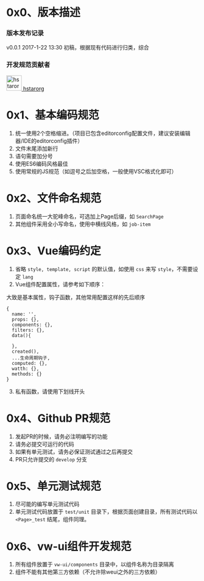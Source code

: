 # 0x0、版本描述

### 版本发布记录

v0.0.1 2017-1-22 13:30 初稿，根据现有代码进行归类，综合

### 开发规范贡献者

<a href="https://github.com/hstarorg" target="_black">
<img width="40" src="https://avatars0.githubusercontent.com/u/8816531" alt="hstarorg avator">
hstarorg
</a>

# 0x1、基本编码规范

1. 统一使用2个空格缩进。（项目已包含editorconfig配置文件，建议安装编辑器/IDE的editorconfig插件）
2. 文件末尾添加新行
3. 语句需要加分号
4. 使用ES6编码风格最佳
5. 使用常规的JS规范（如逗号之后加空格，一般使用VSC格式化即可）

# 0x2、文件命名规范

1. 页面命名统一大驼峰命名，可选加上Page后缀，如 `SearchPage`
2. 其他组件采用全小写命名，使用中横线风格，如 `job-item`


# 0x3、Vue编码约定

1. 省略 `style, template, script` 的默认值，如使用 `css` 来写 `style`，不需要设定 `lang`
2. Vue组件配置属性，请参考如下顺序：

大致是基本属性，钩子函数，其他常用配置这样的先后顺序

```
{
  name: '',
  props: {},
  components: {},
  filters: {},
  data(){

  },
  created(),
  ...生命周期钩子,
  computed: {},
  watth: {},
  methods: {}
}
```
3. 私有函数，请使用下划线开头

# 0x4、Github PR规范

1. 发起PR的时候，请务必注明编写的功能
2. 请务必提交可运行的代码
3. 如果有单元测试，请务必保证测试通过之后再提交
4. PR只允许提交的 `develop` 分支

# 0x5、单元测试规范

1. 尽可能的编写单元测试代码
2. 单元测试代码放置于 `test/unit` 目录下，根据页面创建目录，所有测试代码以 `<Page>_test` 结尾，组件同理。

# 0x6、vw-ui组件开发规范

1. 所有组件放置于 `vw-ui/components` 目录中，以组件名称为目录隔离
2. 组件不能有其他第三方依赖（不允许除weui之外的三方依赖）
